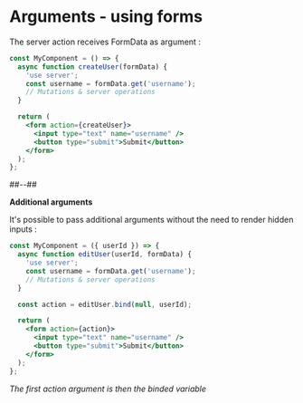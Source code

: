 <!-- .slide: class="two-column with-code " -->

# Arguments - using forms

The server action receives FormData as argument :

```jsx
const MyComponent = () => {
  async function createUser(formData) {
    'use server';
    const username = formData.get('username');
    // Mutations & server operations
  }

  return (
    <form action={createUser}>
      <input type="text" name="username" />
      <button type="submit">Submit</button>
    </form>
  );
};
```

##--##

**Additional arguments**

It's possible to pass additional arguments without the need to render hidden inputs :

```jsx
const MyComponent = ({ userId }) => {
  async function editUser(userId, formData) {
    'use server';
    const username = formData.get('username');
    // Mutations & server operations
  }

  const action = editUser.bind(null, userId);

  return (
    <form action={action}>
      <input type="text" name="username" />
      <button type="submit">Submit</button>
    </form>
  );
};
```

_The first action argument is then the binded variable_
